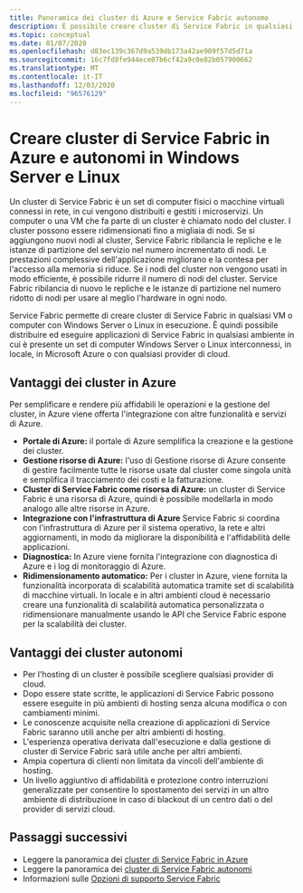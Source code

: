 ```yaml
---
title: Panoramica dei cluster di Azure e Service Fabric autonomo
description: È possibile creare cluster di Service Fabric in qualsiasi macchina virtuale o computer con Windows Server o Linux. È quindi possibile distribuire ed eseguire applicazioni di Service Fabric in qualsiasi ambiente in cui è presente un set di computer Windows Server o Linux interconnessi, in locale, in Microsoft Azure o con qualsiasi provider di cloud.
ms.topic: conceptual
ms.date: 01/07/2020
ms.openlocfilehash: d83ec139c367d9a539db173a42ae909f57d5d71a
ms.sourcegitcommit: 16c7fd8fe944ece07b6cf42a9c0e82b057900662
ms.translationtype: MT
ms.contentlocale: it-IT
ms.lasthandoff: 12/03/2020
ms.locfileid: "96576129"
---
```

# <a name="comparing-azure-and-standalone-service-fabric-clusters-on-windows-server-and-linux"></a>Creare cluster di Service Fabric in Azure e autonomi in Windows Server e Linux

Un cluster di Service Fabric è un set di computer fisici o macchine virtuali connessi in rete, in cui vengono distribuiti e gestiti i microservizi. Un computer o una VM che fa parte di un cluster è chiamato nodo del cluster. I cluster possono essere ridimensionati fino a migliaia di nodi. Se si aggiungono nuovi nodi al cluster, Service Fabric ribilancia le repliche e le istanze di partizione del servizio nel numero incrementato di nodi. Le prestazioni complessive dell'applicazione migliorano e la contesa per l'accesso alla memoria si riduce. Se i nodi del cluster non vengono usati in modo efficiente, è possibile ridurre il numero di nodi del cluster. Service Fabric ribilancia di nuovo le repliche e le istanze di partizione nel numero ridotto di nodi per usare al meglio l'hardware in ogni nodo.

Service Fabric permette di creare cluster di Service Fabric in qualsiasi VM o computer con Windows Server o Linux in esecuzione. È quindi possibile distribuire ed eseguire applicazioni di Service Fabric in qualsiasi ambiente in cui è presente un set di computer Windows Server o Linux interconnessi, in locale, in Microsoft Azure o con qualsiasi provider di cloud.

## <a name="benefits-of-clusters-on-azure"></a>Vantaggi dei cluster in Azure

Per semplificare e rendere più affidabili le operazioni e la gestione del cluster, in Azure viene offerta l'integrazione con altre funzionalità e servizi di Azure.

* **Portale di Azure:** il portale di Azure semplifica la creazione e la gestione dei cluster.
* **Gestione risorse di Azure:** l'uso di Gestione risorse di Azure consente di gestire facilmente tutte le risorse usate dal cluster come singola unità e semplifica il tracciamento dei costi e la fatturazione.
* **Cluster di Service Fabric come risorsa di Azure:** un cluster di Service Fabric è una risorsa di Azure, quindi è possibile modellarla in modo analogo alle altre risorse in Azure.
* **Integrazione con l'infrastruttura di Azure** Service Fabric si coordina con l'infrastruttura di Azure per il sistema operativo, la rete e altri aggiornamenti, in modo da migliorare la disponibilità e l'affidabilità delle applicazioni.  
* **Diagnostica:** In Azure viene fornita l'integrazione con diagnostica di Azure e i log di monitoraggio di Azure.
* **Ridimensionamento automatico:** Per i cluster in Azure, viene fornita la funzionalità incorporata di scalabilità automatica tramite set di scalabilità di macchine virtuali. In locale e in altri ambienti cloud è necessario creare una funzionalità di scalabilità automatica personalizzata o ridimensionare manualmente usando le API che Service Fabric espone per la scalabilità dei cluster.

## <a name="benefits-of-standalone-clusters"></a>Vantaggi dei cluster autonomi

* Per l'hosting di un cluster è possibile scegliere qualsiasi provider di cloud.
* Dopo essere state scritte, le applicazioni di Service Fabric possono essere eseguite in più ambienti di hosting senza alcuna modifica o con cambiamenti minimi.
* Le conoscenze acquisite nella creazione di applicazioni di Service Fabric saranno utili anche per altri ambienti di hosting.
* L'esperienza operativa derivata dall'esecuzione e dalla gestione di cluster di Service Fabric sarà utile anche per altri ambienti.
* Ampia copertura di clienti non limitata da vincoli dell'ambiente di hosting.
* Un livello aggiuntivo di affidabilità e protezione contro interruzioni generalizzate per consentire lo spostamento dei servizi in un altro ambiente di distribuzione in caso di blackout di un centro dati o del provider di servizi cloud.

## <a name="next-steps"></a>Passaggi successivi

* Leggere la panoramica dei [cluster di Service Fabric in Azure](service-fabric-azure-clusters-overview.md)
* Leggere la panoramica dei [cluster di Service Fabric autonomi](service-fabric-standalone-clusters-overview.md)
* Informazioni sulle [Opzioni di supporto Service Fabric](service-fabric-support.md)